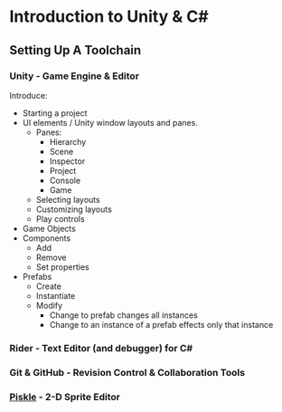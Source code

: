 # Introduction to Unity & C#

## Setting Up A Toolchain

### Unity - Game Engine & Editor

Introduce:
* Starting a project
* UI elements / Unity window layouts and panes.
  - Panes:
    - Hierarchy
    - Scene
    - Inspector
    - Project
    - Console
    - Game
  - Selecting layouts
  - Customizing layouts
  - Play controls
* Game Objects
* Components
  - Add
  - Remove
  - Set properties
* Prefabs
  - Create
  - Instantiate
  - Modify
    - Change to prefab changes all instances
    - Change to an instance of a prefab effects only that instance

### Rider - Text Editor (and debugger) for C#

### Git & GitHub - Revision Control & Collaboration Tools

### [Piskle](https://www.piskelapp.com) - 2-D Sprite Editor
